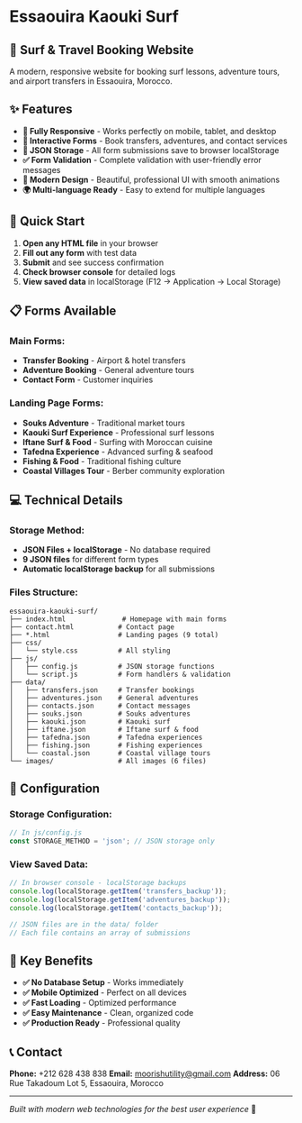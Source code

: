 # Essaouira Kaouki Surf

## 🌊 Surf & Travel Booking Website

A modern, responsive website for booking surf lessons, adventure tours, and airport transfers in Essaouira, Morocco.

## ✨ Features

- **📱 Fully Responsive** - Works perfectly on mobile, tablet, and desktop
- **🎯 Interactive Forms** - Book transfers, adventures, and contact services
- **💾 JSON Storage** - All form submissions save to browser localStorage
- **✅ Form Validation** - Complete validation with user-friendly error messages
- **🎨 Modern Design** - Beautiful, professional UI with smooth animations
- **🌍 Multi-language Ready** - Easy to extend for multiple languages

## 🚀 Quick Start

1. **Open any HTML file** in your browser
2. **Fill out any form** with test data
3. **Submit** and see success confirmation
4. **Check browser console** for detailed logs
5. **View saved data** in localStorage (F12 → Application → Local Storage)

## 📋 Forms Available

### **Main Forms:**
- **Transfer Booking** - Airport & hotel transfers
- **Adventure Booking** - General adventure tours
- **Contact Form** - Customer inquiries

### **Landing Page Forms:**
- **Souks Adventure** - Traditional market tours
- **Kaouki Surf Experience** - Professional surf lessons
- **Iftane Surf & Food** - Surfing with Moroccan cuisine
- **Tafedna Experience** - Advanced surfing & seafood
- **Fishing & Food** - Traditional fishing culture
- **Coastal Villages Tour** - Berber community exploration

## 💻 Technical Details

### **Storage Method:**
- **JSON Files + localStorage** - No database required
- **9 JSON files** for different form types
- **Automatic localStorage backup** for all submissions

### **Files Structure:**
```
essaouira-kaouki-surf/
├── index.html              # Homepage with main forms
├── contact.html           # Contact page
├── *.html                 # Landing pages (9 total)
├── css/
│   └── style.css          # All styling
├── js/
│   ├── config.js          # JSON storage functions
│   └── script.js          # Form handlers & validation
├── data/
│   ├── transfers.json     # Transfer bookings
│   ├── adventures.json    # General adventures
│   ├── contacts.json      # Contact messages
│   ├── souks.json         # Souks adventures
│   ├── kaouki.json        # Kaouki surf
│   ├── iftane.json        # Iftane surf & food
│   ├── tafedna.json       # Tafedna experiences
│   ├── fishing.json       # Fishing experiences
│   └── coastal.json       # Coastal village tours
└── images/                # All images (6 files)
```

## 🔧 Configuration

### **Storage Configuration:**
```javascript
// In js/config.js
const STORAGE_METHOD = 'json'; // JSON storage only
```

### **View Saved Data:**
```javascript
// In browser console - localStorage backups
console.log(localStorage.getItem('transfers_backup'));
console.log(localStorage.getItem('adventures_backup'));
console.log(localStorage.getItem('contacts_backup'));

// JSON files are in the data/ folder
// Each file contains an array of submissions
```

## 🌟 Key Benefits

- **✅ No Database Setup** - Works immediately
- **✅ Mobile Optimized** - Perfect on all devices
- **✅ Fast Loading** - Optimized performance
- **✅ Easy Maintenance** - Clean, organized code
- **✅ Production Ready** - Professional quality

## 📞 Contact

**Phone:** +212 628 438 838
**Email:** moorishutility@gmail.com
**Address:** 06 Rue Takadoum Lot 5, Essaouira, Morocco

---

*Built with modern web technologies for the best user experience* 🌊
